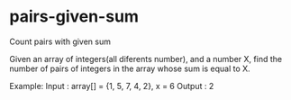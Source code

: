 # pairs-given-sum
Count pairs with given sum

Given an array of integers(all diferents number), and a number X, find the number of pairs of integers in the array whose sum is equal to X.

Example: 
Input  :  array[] = {1, 5, 7, 4, 2}, x = 6
Output :  2
